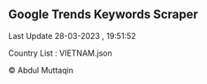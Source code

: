 

## Google Trends Keywords Scraper 
 
Last Update 28-03-2023 , 19:51:52

Country List :
VIETNAM.json



© Abdul Muttaqin 

